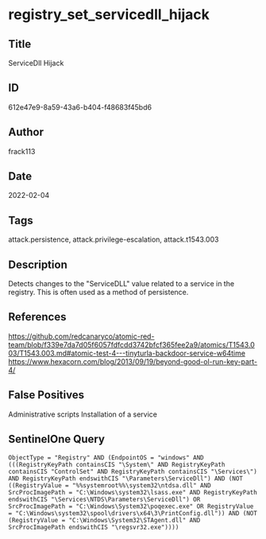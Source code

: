 # registry_set_servicedll_hijack

## Title
ServiceDll Hijack

## ID
612e47e9-8a59-43a6-b404-f48683f45bd6

## Author
frack113

## Date
2022-02-04

## Tags
attack.persistence, attack.privilege-escalation, attack.t1543.003

## Description
Detects changes to the "ServiceDLL" value related to a service in the registry.
This is often used as a method of persistence.


## References
https://github.com/redcanaryco/atomic-red-team/blob/f339e7da7d05f6057fdfcdd3742bfcf365fee2a9/atomics/T1543.003/T1543.003.md#atomic-test-4---tinyturla-backdoor-service-w64time
https://www.hexacorn.com/blog/2013/09/19/beyond-good-ol-run-key-part-4/

## False Positives
Administrative scripts
Installation of a service

## SentinelOne Query
```
ObjectType = "Registry" AND (EndpointOS = "windows" AND (((RegistryKeyPath containsCIS "\System\" AND RegistryKeyPath containsCIS "ControlSet" AND RegistryKeyPath containsCIS "\Services\") AND RegistryKeyPath endswithCIS "\Parameters\ServiceDll") AND (NOT ((RegistryValue = "%%systemroot%%\system32\ntdsa.dll" AND SrcProcImagePath = "C:\Windows\system32\lsass.exe" AND RegistryKeyPath endswithCIS "\Services\NTDS\Parameters\ServiceDll") OR SrcProcImagePath = "C:\Windows\System32\poqexec.exe" OR RegistryValue = "C:\Windows\system32\spool\drivers\x64\3\PrintConfig.dll")) AND (NOT (RegistryValue = "C:\Windows\System32\STAgent.dll" AND SrcProcImagePath endswithCIS "\regsvr32.exe"))))

```